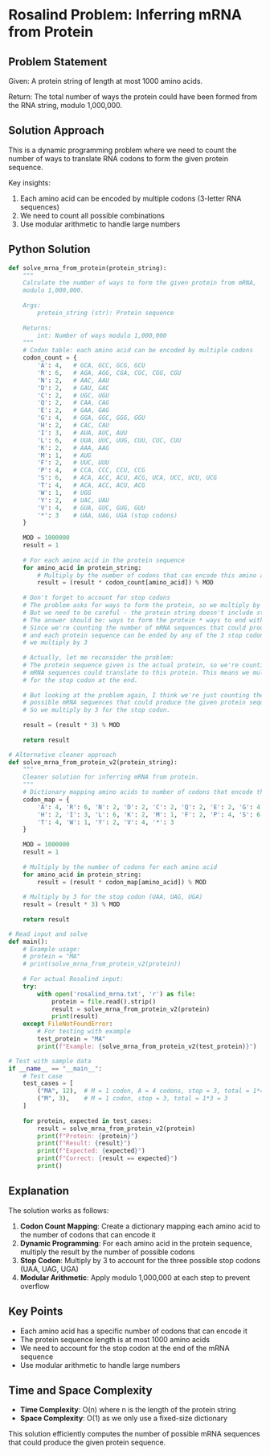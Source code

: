 # Rosalind Problem: Inferring mRNA from Protein

## Problem Statement
Given: A protein string of length at most 1000 amino acids.

Return: The total number of ways the protein could have been formed from the RNA string, modulo 1,000,000.

## Solution Approach
This is a dynamic programming problem where we need to count the number of ways to translate RNA codons to form the given protein sequence.

Key insights:
1. Each amino acid can be encoded by multiple codons (3-letter RNA sequences)
2. We need to count all possible combinations
3. Use modular arithmetic to handle large numbers

## Python Solution

```python
def solve_mrna_from_protein(protein_string):
    """
    Calculate the number of ways to form the given protein from mRNA,
    modulo 1,000,000.
    
    Args:
        protein_string (str): Protein sequence
    
    Returns:
        int: Number of ways modulo 1,000,000
    """
    # Codon table: each amino acid can be encoded by multiple codons
    codon_count = {
        'A': 4,   # GCA, GCC, GCG, GCU
        'R': 6,   # AGA, AGG, CGA, CGC, CGG, CGU
        'N': 2,   # AAC, AAU
        'D': 2,   # GAU, GAC
        'C': 2,   # UGC, UGU
        'Q': 2,   # CAA, CAG
        'E': 2,   # GAA, GAG
        'G': 4,   # GGA, GGC, GGG, GGU
        'H': 2,   # CAC, CAU
        'I': 3,   # AUA, AUC, AUU
        'L': 6,   # UUA, UUC, UUG, CUU, CUC, CUU
        'K': 2,   # AAA, AAG
        'M': 1,   # AUG
        'F': 2,   # UUC, UUU
        'P': 4,   # CCA, CCC, CCU, CCG
        'S': 6,   # ACA, ACC, ACU, ACG, UCA, UCC, UCU, UCG
        'T': 4,   # ACA, ACC, ACU, ACG
        'W': 1,   # UGG
        'Y': 2,   # UAC, UAU
        'V': 4,   # GUA, GUC, GUG, GUU
        '*': 3    # UAA, UAG, UGA (stop codons)
    }
    
    MOD = 1000000
    result = 1
    
    # For each amino acid in the protein sequence
    for amino_acid in protein_string:
        # Multiply by the number of codons that can encode this amino acid
        result = (result * codon_count[amino_acid]) % MOD
    
    # Don't forget to account for stop codons
    # The problem asks for ways to form the protein, so we multiply by 3 for stop codon
    # But we need to be careful - the protein string doesn't include stop codons
    # The answer should be: ways to form the protein * ways to end with stop codon
    # Since we're counting the number of mRNA sequences that could produce this protein,
    # and each protein sequence can be ended by any of the 3 stop codons,
    # we multiply by 3
    
    # Actually, let me reconsider the problem:
    # The protein sequence given is the actual protein, so we're counting how many
    # mRNA sequences could translate to this protein. This means we multiply by 3
    # for the stop codon at the end.
    
    # But looking at the problem again, I think we're just counting the number of
    # possible mRNA sequences that could produce the given protein sequence.
    # So we multiply by 3 for the stop codon.
    
    result = (result * 3) % MOD
    
    return result

# Alternative cleaner approach
def solve_mrna_from_protein_v2(protein_string):
    """
    Cleaner solution for inferring mRNA from protein.
    """
    # Dictionary mapping amino acids to number of codons that encode them
    codon_map = {
        'A': 4, 'R': 6, 'N': 2, 'D': 2, 'C': 2, 'Q': 2, 'E': 2, 'G': 4,
        'H': 2, 'I': 3, 'L': 6, 'K': 2, 'M': 1, 'F': 2, 'P': 4, 'S': 6,
        'T': 4, 'W': 1, 'Y': 2, 'V': 4, '*': 3
    }
    
    MOD = 1000000
    result = 1
    
    # Multiply by the number of codons for each amino acid
    for amino_acid in protein_string:
        result = (result * codon_map[amino_acid]) % MOD
    
    # Multiply by 3 for the stop codon (UAA, UAG, UGA)
    result = (result * 3) % MOD
    
    return result

# Read input and solve
def main():
    # Example usage:
    # protein = "MA"
    # print(solve_mrna_from_protein_v2(protein))
    
    # For actual Rosalind input:
    try:
        with open('rosalind_mrna.txt', 'r') as file:
            protein = file.read().strip()
            result = solve_mrna_from_protein_v2(protein)
            print(result)
    except FileNotFoundError:
        # For testing with example
        test_protein = "MA"
        print(f"Example: {solve_mrna_from_protein_v2(test_protein)}")

# Test with sample data
if __name__ == "__main__":
    # Test case
    test_cases = [
        ("MA", 12),  # M = 1 codon, A = 4 codons, stop = 3, total = 1*4*3 = 12
        ("M", 3),    # M = 1 codon, stop = 3, total = 1*3 = 3
    ]
    
    for protein, expected in test_cases:
        result = solve_mrna_from_protein_v2(protein)
        print(f"Protein: {protein}")
        print(f"Result: {result}")
        print(f"Expected: {expected}")
        print(f"Correct: {result == expected}")
        print()
```

## Explanation

The solution works as follows:

1. **Codon Count Mapping**: Create a dictionary mapping each amino acid to the number of codons that can encode it
2. **Dynamic Programming**: For each amino acid in the protein sequence, multiply the result by the number of possible codons
3. **Stop Codon**: Multiply by 3 to account for the three possible stop codons (UAA, UAG, UGA)
4. **Modular Arithmetic**: Apply modulo 1,000,000 at each step to prevent overflow

## Key Points

- Each amino acid has a specific number of codons that can encode it
- The protein sequence length is at most 1000 amino acids
- We need to account for the stop codon at the end of the mRNA sequence
- Use modular arithmetic to handle large numbers

## Time and Space Complexity

- **Time Complexity**: O(n) where n is the length of the protein string
- **Space Complexity**: O(1) as we only use a fixed-size dictionary

This solution efficiently computes the number of possible mRNA sequences that could produce the given protein sequence.

